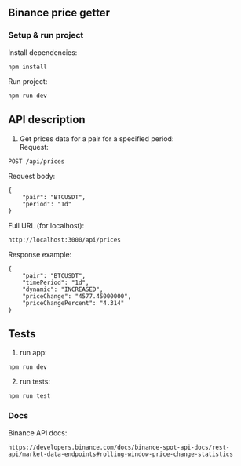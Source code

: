 ## Binance price getter

### Setup & run project

Install dependencies:

```text
npm install
```

Run project:

```text
npm run dev
```

## API description

1. Get prices data for a pair for a specified period:  
   Request:

```
POST /api/prices
```

Request body:

```text
{
    "pair": "BTCUSDT",
    "period": "1d"
}
```

Full URL (for localhost):

```text
http://localhost:3000/api/prices
```

Response example:

```text
{
    "pair": "BTCUSDT",
    "timePeriod": "1d",
    "dynamic": "INCREASED",
    "priceChange": "4577.45000000",
    "priceChangePercent": "4.314"
}
```

## Tests

1. run app:

```text
npm run dev
```

2. run tests:

```text
npm run test
```

### Docs

Binance API docs:

```text
https://developers.binance.com/docs/binance-spot-api-docs/rest-api/market-data-endpoints#rolling-window-price-change-statistics
```